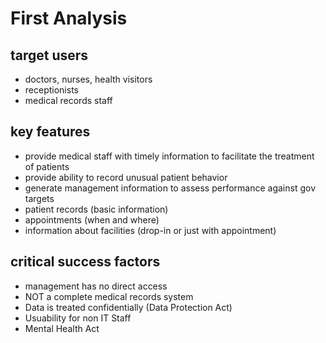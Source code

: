 # First Analysis

## target users
  - doctors, nurses, health visitors
  - receptionists
  - medical records staff

## key features
  - provide medical staff with timely information to facilitate the treatment of patients
  - provide ability to record unusual patient behavior
  - generate management information to assess performance against gov targets
  - patient records (basic information)
  - appointments (when and where)
  - information about facilities (drop-in or just with appointment)

## critical success factors
  - management has no direct access
  - NOT a complete medical records system
  - Data is treated confidentially (Data Protection Act)
  - Usuability for non IT Staff
  - Mental Health Act
